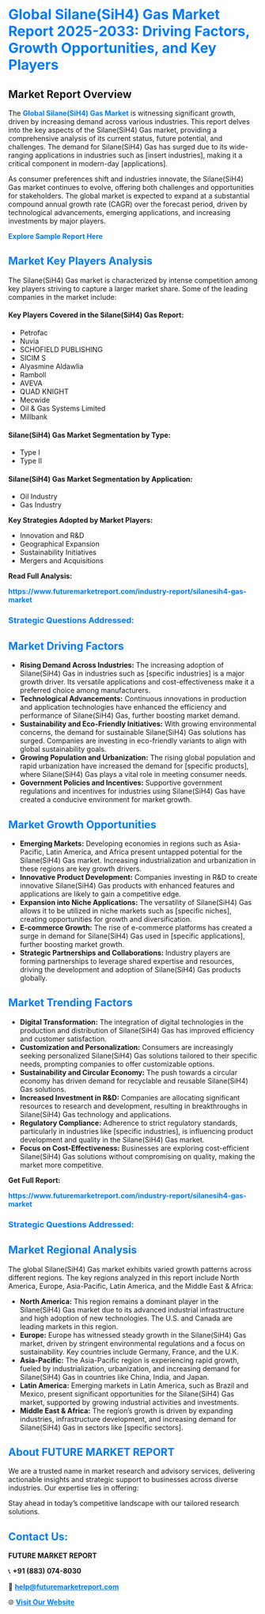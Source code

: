 <h1 style="color: #007BFF;">Global Silane(SiH4) Gas Market Report 2025-2033: Driving Factors, Growth Opportunities, and Key Players</h1>

<section id="overview">
<h2>Market Report Overview</h2>
<p>The <a href="https://www.futuremarketreport.com/industry-report/silanesih4-gas-market" style="color: #007BFF; text-decoration: none;"><strong>Global Silane(SiH4) Gas Market</strong></a> is witnessing significant growth, driven by increasing demand across various industries. This report delves into the key aspects of the Silane(SiH4) Gas market, providing a comprehensive analysis of its current status, future potential, and challenges. The demand for Silane(SiH4) Gas has surged due to its wide-ranging applications in industries such as [insert industries], making it a critical component in modern-day [applications].</p>
<p>As consumer preferences shift and industries innovate, the Silane(SiH4) Gas market continues to evolve, offering both challenges and opportunities for stakeholders. The global market is expected to expand at a substantial compound annual growth rate (CAGR) over the forecast period, driven by technological advancements, emerging applications, and increasing investments by major players.</p>
</section>

<section id="overview">
<p><a href="https://www.futuremarketreport.com/request-sample/reportId=35567" style="color: #007BFF; text-decoration: none;"><strong>Explore Sample Report Here</strong></a></p>
</section>

<section id="key-players">
<h2 style="color: #007BFF;">Market Key Players Analysis</h2>
<p>The Silane(SiH4) Gas market is characterized by intense competition among key players striving to capture a larger market share. Some of the leading companies in the market include:</p>
<h4>Key Players Covered in the Silane(SiH4) Gas Report:</h4>
<ul><li>Petrofac</li><li>Nuvia</li><li>SCHOFIELD PUBLISHING</li><li>SICIM S</li><li>Alyasmine Aldawlia</li><li>Ramboll</li><li>AVEVA</li><li>QUAD KNIGHT</li><li>Mecwide</li><li>Oil &amp; Gas Systems Limited</li><li>Millbank</li></ul>
<h4>Silane(SiH4) Gas Market Segmentation by Type:</h4>
<ul><li>Type I</li><li>Type II</li></ul>

<h4>Silane(SiH4) Gas Market Segmentation by Application:</h4>
<ul><li>Oil Industry</li><li>Gas Industry</li></ul>
<p><strong>Key Strategies Adopted by Market Players:</strong></p>
<ul>
<li>Innovation and R&D</li>
<li>Geographical Expansion</li>
<li>Sustainability Initiatives</li>
<li>Mergers and Acquisitions</li>
</ul>
</section>

<section>
<p><strong>Read Full Analysis: </strong></p><a href="https://www.futuremarketreport.com/industry-report/silanesih4-gas-market" style="color: #007BFF; text-decoration: none;"><strong>https://www.futuremarketreport.com/industry-report/silanesih4-gas-market</strong></a>
<h3 style="color: #007BFF;">Strategic Questions Addressed:</h3>
</section>

<section id="driving-factors">
<h2 style="color: #007BFF;">Market Driving Factors</h2>
<ul>
<li><strong>Rising Demand Across Industries:</strong> The increasing adoption of Silane(SiH4) Gas in industries such as [specific industries] is a major growth driver. Its versatile applications and cost-effectiveness make it a preferred choice among manufacturers.</li>
<li><strong>Technological Advancements:</strong> Continuous innovations in production and application technologies have enhanced the efficiency and performance of Silane(SiH4) Gas, further boosting market demand.</li>
<li><strong>Sustainability and Eco-Friendly Initiatives:</strong> With growing environmental concerns, the demand for sustainable Silane(SiH4) Gas solutions has surged. Companies are investing in eco-friendly variants to align with global sustainability goals.</li>
<li><strong>Growing Population and Urbanization:</strong> The rising global population and rapid urbanization have increased the demand for [specific products], where Silane(SiH4) Gas plays a vital role in meeting consumer needs.</li>
<li><strong>Government Policies and Incentives:</strong> Supportive government regulations and incentives for industries using Silane(SiH4) Gas have created a conducive environment for market growth.</li>
</ul>
</section>

<section id="growth-opportunities">
<h2 style="color: #007BFF;">Market Growth Opportunities</h2>
<ul>
<li><strong>Emerging Markets:</strong> Developing economies in regions such as Asia-Pacific, Latin America, and Africa present untapped potential for the Silane(SiH4) Gas market. Increasing industrialization and urbanization in these regions are key growth drivers.</li>
<li><strong>Innovative Product Development:</strong> Companies investing in R&D to create innovative Silane(SiH4) Gas products with enhanced features and applications are likely to gain a competitive edge.</li>
<li><strong>Expansion into Niche Applications:</strong> The versatility of Silane(SiH4) Gas allows it to be utilized in niche markets such as [specific niches], creating opportunities for growth and diversification.</li>
<li><strong>E-commerce Growth:</strong> The rise of e-commerce platforms has created a surge in demand for Silane(SiH4) Gas used in [specific applications], further boosting market growth.</li>
<li><strong>Strategic Partnerships and Collaborations:</strong> Industry players are forming partnerships to leverage shared expertise and resources, driving the development and adoption of Silane(SiH4) Gas products globally.</li>
</ul>
</section>

<section id="trending-factors">
<h2 style="color: #007BFF;">Market Trending Factors</h2>
<ul>
<li><strong>Digital Transformation:</strong> The integration of digital technologies in the production and distribution of Silane(SiH4) Gas has improved efficiency and customer satisfaction.</li>
<li><strong>Customization and Personalization:</strong> Consumers are increasingly seeking personalized Silane(SiH4) Gas solutions tailored to their specific needs, prompting companies to offer customizable options.</li>
<li><strong>Sustainability and Circular Economy:</strong> The push towards a circular economy has driven demand for recyclable and reusable Silane(SiH4) Gas solutions.</li>
<li><strong>Increased Investment in R&D:</strong> Companies are allocating significant resources to research and development, resulting in breakthroughs in Silane(SiH4) Gas technology and applications.</li>
<li><strong>Regulatory Compliance:</strong> Adherence to strict regulatory standards, particularly in industries like [specific industries], is influencing product development and quality in the Silane(SiH4) Gas market.</li>
<li><strong>Focus on Cost-Effectiveness:</strong> Businesses are exploring cost-efficient Silane(SiH4) Gas solutions without compromising on quality, making the market more competitive.</li>
</ul>
</section>

<section>
<p><strong>Get Full Report: </strong></p><a href="https://www.futuremarketreport.com/industry-report/silanesih4-gas-market" style="color: #007BFF; text-decoration: none;"><strong>https://www.futuremarketreport.com/industry-report/silanesih4-gas-market</strong></a>
<h3 style="color: #007BFF;">Strategic Questions Addressed:</h3>
</section>


<section id="regional-analysis">
<h2 style="color: #007BFF;">Market Regional Analysis</h2>
<p>The global Silane(SiH4) Gas market exhibits varied growth patterns across different regions. The key regions analyzed in this report include North America, Europe, Asia-Pacific, Latin America, and the Middle East & Africa:</p>
<ul>
<li><strong>North America:</strong> This region remains a dominant player in the Silane(SiH4) Gas market due to its advanced industrial infrastructure and high adoption of new technologies. The U.S. and Canada are leading markets in this region.</li>
<li><strong>Europe:</strong> Europe has witnessed steady growth in the Silane(SiH4) Gas market, driven by stringent environmental regulations and a focus on sustainability. Key countries include Germany, France, and the U.K.</li>
<li><strong>Asia-Pacific:</strong> The Asia-Pacific region is experiencing rapid growth, fueled by industrialization, urbanization, and increasing demand for Silane(SiH4) Gas in countries like China, India, and Japan.</li>
<li><strong>Latin America:</strong> Emerging markets in Latin America, such as Brazil and Mexico, present significant opportunities for the Silane(SiH4) Gas market, supported by growing industrial activities and investments.</li>
<li><strong>Middle East & Africa:</strong> The region’s growth is driven by expanding industries, infrastructure development, and increasing demand for Silane(SiH4) Gas in sectors like [specific sectors].</li>
</ul>
</section>

<footer>
<h2 style="color: #007BFF;">About FUTURE MARKET REPORT</h2>
<p>We are a trusted name in market research and advisory services, delivering actionable insights and strategic support to businesses across diverse industries. Our expertise lies in offering:</p>

<p>Stay ahead in today’s competitive landscape with our tailored research solutions.</p>

<h2 style="color: #007BFF;">Contact Us:</h2>
<p><strong>FUTURE MARKET REPORT</strong></p>
<p>📞 <strong>+91 (883) 074-8030</strong></p>
<p>📧 <strong><a href="mailto:help@futuremarketreport.com" style="color: #007BFF;">help@futuremarketreport.com</a></strong></p>
<p>🌐 <strong><a href="https://www.futuremarketreport.com/" style="color: #007BFF;">Visit Our Website</a></strong></p>
</footer>